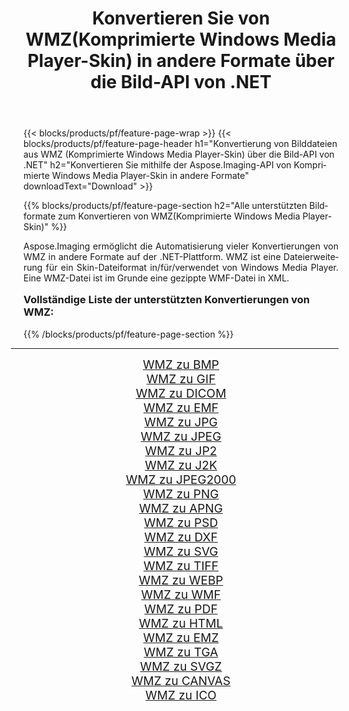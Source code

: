 ﻿---
title: Konvertieren Sie von WMZ(Komprimierte Windows Media Player-Skin) in andere Formate über die Bild-API von .NET 
weight: 3920
url: /de/net/conversion/from/wmz/ 
lang: de
langdirlevel: 2
locales: zh-hans,ja,it,ru,de,es,fr,nl,id,lt,pl,pt,vi,tr,ko,zh-hant,ar,hi,th,sv,cs,uk,he
description: Mit Aspose.Imaging können Sie ganz einfach von WMZ(Komprimierte Windows Media Player-Skin) in andere Formate konvertieren
---

{{< blocks/products/pf/feature-page-wrap >}}
{{< blocks/products/pf/feature-page-header h1="Konvertierung von Bilddateien aus WMZ (Komprimierte Windows Media Player-Skin) über die Bild-API von .NET" h2="Konvertieren Sie mithilfe der Aspose.Imaging-API von Komprimierte Windows Media Player-Skin in andere Formate" downloadText="Download" >}}


{{% blocks/products/pf/feature-page-section  h2="Alle unterstützten Bildformate zum Konvertieren von WMZ(Komprimierte Windows Media Player-Skin)" %}}
<p align=justify>Aspose.Imaging ermöglicht die Automatisierung vieler Konvertierungen von WMZ in andere Formate auf der .NET-Plattform. WMZ ist eine Dateierweiterung für ein Skin-Dateiformat in/für/verwendet von Windows Media Player. Eine WMZ-Datei ist im Grunde eine gezippte WMF-Datei in XML.</p>
<h3 style="margin-top:16px;">
Vollständige Liste der unterstützten Konvertierungen von WMZ:
</h3>
{{% /blocks/products/pf/feature-page-section %}}
<div class="container-fluid productfamilypage bg-gray">
    <div class="convertypes bg-gray agp-content section">
        <div class="container">
		<hr style="margin-left:-20px;"/>
		<div class="row other-converters" style="gap: 10px;font-size: 19px;text-align:center;">
		    <div class='col-md-3 other-converter remove-lp remove-rp'><a href="/imaging/de/net/conversion/wmz-to-bmp/" style="padding:15px;">WMZ zu BMP</a></div><div class='col-md-3 other-converter remove-lp remove-rp'><a href="/imaging/de/net/conversion/wmz-to-gif/" style="padding:15px;">WMZ zu GIF</a></div><div class='col-md-3 other-converter remove-lp remove-rp'><a href="/imaging/de/net/conversion/wmz-to-dicom/" style="padding:15px;">WMZ zu DICOM</a></div><div class='col-md-3 other-converter remove-lp remove-rp'><a href="/imaging/de/net/conversion/wmz-to-emf/" style="padding:15px;">WMZ zu EMF</a></div><div class='col-md-3 other-converter remove-lp remove-rp'><a href="/imaging/de/net/conversion/wmz-to-jpg/" style="padding:15px;">WMZ zu JPG</a></div><div class='col-md-3 other-converter remove-lp remove-rp'><a href="/imaging/de/net/conversion/wmz-to-jpeg/" style="padding:15px;">WMZ zu JPEG</a></div><div class='col-md-3 other-converter remove-lp remove-rp'><a href="/imaging/de/net/conversion/wmz-to-jp2/" style="padding:15px;">WMZ zu JP2</a></div><div class='col-md-3 other-converter remove-lp remove-rp'><a href="/imaging/de/net/conversion/wmz-to-j2k/" style="padding:15px;">WMZ zu J2K</a></div><div class='col-md-3 other-converter remove-lp remove-rp'><a href="/imaging/de/net/conversion/wmz-to-jpeg2000/" style="padding:15px;">WMZ zu JPEG2000</a></div><div class='col-md-3 other-converter remove-lp remove-rp'><a href="/imaging/de/net/conversion/wmz-to-png/" style="padding:15px;">WMZ zu PNG</a></div><div class='col-md-3 other-converter remove-lp remove-rp'><a href="/imaging/de/net/conversion/wmz-to-apng/" style="padding:15px;">WMZ zu APNG</a></div><div class='col-md-3 other-converter remove-lp remove-rp'><a href="/imaging/de/net/conversion/wmz-to-psd/" style="padding:15px;">WMZ zu PSD</a></div><div class='col-md-3 other-converter remove-lp remove-rp'><a href="/imaging/de/net/conversion/wmz-to-dxf/" style="padding:15px;">WMZ zu DXF</a></div><div class='col-md-3 other-converter remove-lp remove-rp'><a href="/imaging/de/net/conversion/wmz-to-svg/" style="padding:15px;">WMZ zu SVG</a></div><div class='col-md-3 other-converter remove-lp remove-rp'><a href="/imaging/de/net/conversion/wmz-to-tiff/" style="padding:15px;">WMZ zu TIFF</a></div><div class='col-md-3 other-converter remove-lp remove-rp'><a href="/imaging/de/net/conversion/wmz-to-webp/" style="padding:15px;">WMZ zu WEBP</a></div><div class='col-md-3 other-converter remove-lp remove-rp'><a href="/imaging/de/net/conversion/wmz-to-wmf/" style="padding:15px;">WMZ zu WMF</a></div><div class='col-md-3 other-converter remove-lp remove-rp'><a href="/imaging/de/net/conversion/wmz-to-pdf/" style="padding:15px;">WMZ zu PDF</a></div><div class='col-md-3 other-converter remove-lp remove-rp'><a href="/imaging/de/net/conversion/wmz-to-html/" style="padding:15px;">WMZ zu HTML</a></div><div class='col-md-3 other-converter remove-lp remove-rp'><a href="/imaging/de/net/conversion/wmz-to-emz/" style="padding:15px;">WMZ zu EMZ</a></div><div class='col-md-3 other-converter remove-lp remove-rp'><a href="/imaging/de/net/conversion/wmz-to-tga/" style="padding:15px;">WMZ zu TGA</a></div><div class='col-md-3 other-converter remove-lp remove-rp'><a href="/imaging/de/net/conversion/wmz-to-svgz/" style="padding:15px;">WMZ zu SVGZ</a></div><div class='col-md-3 other-converter remove-lp remove-rp'><a href="/imaging/de/net/conversion/wmz-to-canvas/" style="padding:15px;">WMZ zu CANVAS</a></div><div class='col-md-3 other-converter remove-lp remove-rp'><a href="/imaging/de/net/conversion/wmz-to-ico/" style="padding:15px;">WMZ zu ICO</a></div>
                </div>
        </div>
    </div>
</div>
<br/>

